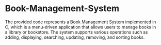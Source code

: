 # Book-Management-System
The provided code represents a Book Management System implemented in C, which is a menu-driven application that allows users to manage books in a library or bookstore. The system supports various operations such as adding, displaying, searching, updating, removing, and sorting books.
